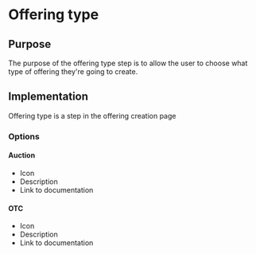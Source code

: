 # Offering type

## Purpose

The purpose of the offering type step is to allow the user to choose what type of offering they're going to create.

## Implementation

Offering type is a step in the offering creation page

### Options

#### Auction

- Icon
- Description
- Link to documentation

#### OTC

- Icon
- Description
- Link to documentation
